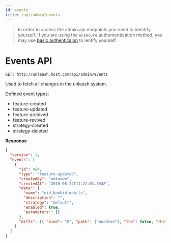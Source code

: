 ```yaml
---
id: events
title: /api/admin/events
---
```


> In order to access the admin api endpoints you need to identify yourself. If you are using the `unsecure` authententication method, you may use [basic authenticaion](https://en.wikipedia.org/wiki/Basic_access_authentication) to ientify yourself.

# Events API

`GET: http://unleash.host.com/api/admin/events`

Used to fetch all changes in the unleash system.

Defined event types:

- feature-created
- feature-updated
- feature-archived
- feature-revived
- strategy-created
- strategy-deleted

**Response**

```json
{
  "version": 1,
  "events": [
    {
      "id": 454,
      "type": "feature-updated",
      "createdBy": "unknown",
      "createdAt": "2016-08-24T11:22:01.354Z",
      "data": {
        "name": "eid.bankid.mobile",
        "description": "",
        "strategy": "default",
        "enabled": true,
        "parameters": {}
      },
      "diffs": [{ "kind": "E", "path": ["enabled"], "lhs": false, "rhs": true }]
    }
  ]
}
```
